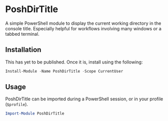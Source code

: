 # PoshDirTitle

A simple PowerShell module to display the current working directory in the console title. Especially helpful for workflows involving many windows or a tabbed terminal.

## Installation

This has yet to be published. Once it is, install using the following: 

```powershell
Install-Module -Name PoshDirTitle -Scope CurrentUser
```

## Usage

PoshDirTitle can be imported during a PowerShell session, or in your profile (`$profile`).

```powershell
Import-Module PoshDirTitle
```

